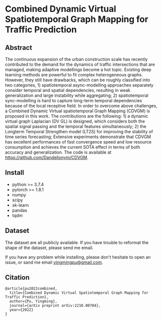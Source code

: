 # Combined Dynamic Virtual Spatiotemporal Graph Mapping for Traffic Prediction

## Abstract
The continuous expansion of the urban construction scale has recently contributed to the demand for the dynamics of traffic intersections that are managed, making adaptive modellings become a hot topic. Existing deep learning methods are powerful to fit complex heterogeneous graphs. However, they still have drawbacks, which can be roughly classified into two categories, 1) spatiotemporal async-modelling approaches separately consider temporal and spatial dependencies, resulting in weak generalization and large instability while aggregating; 2) spatiotemporal sync-modelling is hard to capture long-term temporal dependencies because of the local receptive field. In order to overcome above challenges, a Combined Dynamic Virtual spatiotemporal Graph Mapping (CDVGM) is proposed in this work. The contributions are the following: 1) a dynamic virtual graph Laplacian (DV GL) is designed, which considers both the spatial signal passing and the temporal features simultaneously; 2) the Longterm Temporal Strengthen model (LT2S) for improving the stability of time series forecasting; Extensive experiments demonstrate that CDVGM has excellent performances of fast convergence speed and low resource consumption and achieves the current SOTA effect in terms of both accuracy and generalization. The code is available at https://github.com/Dandelionym/CDVGM.

## Install
* python >= 3.7.4
* pytorch >= 1.8.1
* numpy
* scipy
* sk-learn
* pandas
* tqdm

## Dataset
The dataset are all publicly available. If you have trouble to reformat the shape of the dataset, please send me email.

If you have any problem while installing, please don't hesitate to open an issue, or sand me email yingmingpu@gmail.com.

## Citation
```
@article{pu2022combined,
  title={Combined Dynamic Virtual Spatiotemporal Graph Mapping for Traffic Prediction},
  author={Pu, Yingming},
  journal={arXiv preprint arXiv:2210.00704},
  year={2022}
}
```
